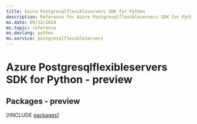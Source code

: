 ```yaml
---
title: Azure Postgresqlflexibleservers SDK for Python
description: Reference for Azure Postgresqlflexibleservers SDK for Python
ms.date: 09/12/2024
ms.topic: reference
ms.devlang: python
ms.service: postgresqlflexibleservers
---
```

# Azure Postgresqlflexibleservers SDK for Python - preview
## Packages - preview
[!INCLUDE [packages](postgresqlflexibleservers-index.md)]